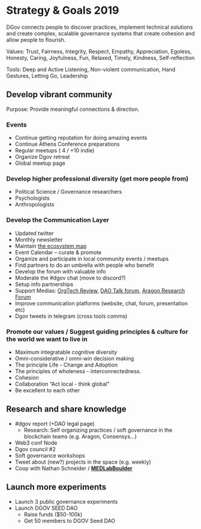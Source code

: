 # Strategy & Goals 2019

DGov connects people to discover practices, implement technical solutions and create complex, scalable governance systems that create cohesion and allow people to flourish.

Values: Trust, Fairness, Integrity, Respect, Empathy, Appreciation, Egoless, Honesty, Caring, Joyfulness, Fun, Relaxed, Timely, Kindness, Self-reflection

Tools: Deep and Active Listening, Non-violent communication, Hand Gestures, Letting Go, Leadership

## Develop vibrant community

Purpose: Provide meaningful connections & direction.

### Events 

* Continue getting reputation for doing amazing events
* Continue Athens Conference preparations
* Regular meetups \( 4 / +10 indie\)
* Organize Dgov retreat
* Global meetup page

### Develop higher professional diversity \(get more people from\)

* Political Science / Governance researchers
* Psychologists
* Anthropologists

### Develop the Communication Layer

* Updated twitter
* Monthly newsletter
* Maintain [the ecosystem map](../../map-of-the-industry-landscape.md)
* Event Calendar – curate & promote
* Organize and participate in local community events / meetups
* Find partners to do an umbrella with people who benefit
* Develop the forum with valuable info
* Moderate the \#dgov chat \(move to discord?\)
* Setup info partnerships
* Support Medias: [OrgTech Review](https://orgtech.substack.com/), [DAO Talk forum](https://daotalk.org/)​, ​[Aragon Research Forum](https://research.aragon.org/)​
* Improve communication platforms \(website, chat, forum, presentation etc\)
* Dgov tweets in telegram \(cross tools comms\)

### **Promote our values / Suggest guiding principles & culture for the world we want to live in**

* Maximum integratable cognitive diversity
* Omni-considerative / omni-win decision making
* The principle Life - Change and Adoption
* The principles of wholeness - interconnectedness.
* Cohesion
* Collaboration “Act local - think global”
* Be excellent to each other

## Research and share knowledge

* \#dgov report \(+DAO legal page\)
  * Research: Self organizing practices / soft governance in the blockchain teams \(e.g. Aragon, Consensys...\)
* Web3 conf Node
* Dgov council \#2
* Soft governance workshops
* Tweet about \(new?\) projects in the space \(e.g. weekly\)
* Coop with Nathan Schneider / [**MEDLabBoulder**](https://twitter.com/MEDLabBoulder)

## Launch more experiments

* Launch 3 public governance experiments
* Launch DGOV SEED DAO
  * Raise funds \($50-100k\)
  * Get 50 members to DGOV Seed DAO

